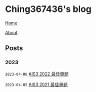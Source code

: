 # Ching367436's blog

[Home](https://ching367436.github.io/)

[About](https://ching367436.github.io/about)

## Posts

### 2023

`2023-04-08` [AIS3 2022 最佳專題](https://ching367436.github.io/ais3-2022-%E6%9C%80%E4%BD%B3%E5%B0%88%E9%A1%8C/)

`2023-04-05` [AIS3 2021 最佳專題](https://ching367436.github.io/ais3-2021-%E6%9C%80%E4%BD%B3%E5%B0%88%E9%A1%8C/)

